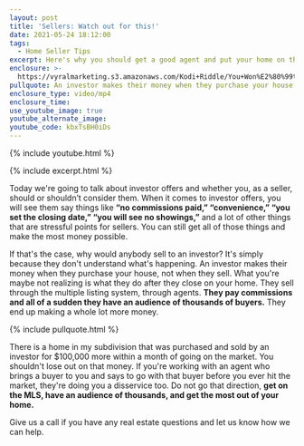 ```yaml
---
layout: post
title: 'Sellers: Watch out for this!'
date: 2021-05-24 18:12:00
tags:
  - Home Seller Tips
excerpt: Here's why you should get a good agent and put your home on the MLS.
enclosure: >-
  https://vyralmarketing.s3.amazonaws.com/Kodi+Riddle/You+Won%E2%80%99t+Get+Top+Dollar+From+an+Investor%E2%80%99s+Offer.mp4
pullquote: An investor makes their money when they purchase your house.
enclosure_type: video/mp4
enclosure_time:
use_youtube_image: true
youtube_alternate_image:
youtube_code: kbxTsBH0iDs
---
```

{% include youtube.html %}

{% include excerpt.html %}

Today we're going to talk about investor offers and whether you, as a seller, should or shouldn’t consider them. When it comes to investor offers, you will see them say things like **“no commissions paid,” “convenience,” “you set the closing date,” “you will see no showings,”** and a lot of other things that are stressful points for sellers. You can still get all of those things and make the most money possible.

If that's the case, why would anybody sell to an investor? It's simply because they don't understand what's happening. An investor makes their money when they purchase your house, not when they sell. What you're maybe not realizing is what they do after they close on your home. They sell through the multiple listing system, through agents. **They pay commissions and all of a sudden they have an audience of thousands of buyers.** They end up making a whole lot more money.

{% include pullquote.html %}

There is a home in my subdivision that was purchased and sold by an investor for $100,000 more within a month of going on the market. You shouldn't lose out on that money. If you're working with an agent who brings a buyer to you and says to go with that buyer before you ever hit the market, they're doing you a disservice too. Do not go that direction, **get on the MLS, have an audience of thousands, and get the most out of your home.**

Give us a call if you have any real estate questions and let us know how we can help.

